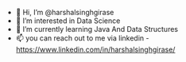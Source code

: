 - 👋 Hi, I’m @harshalsinghgirase
- 👀 I’m interested in Data Science
- 🌱 I’m currently learning Java And Data Structures
- 📫 you can reach out to me via linkedin - https://www.linkedin.com/in/harshalsinghgirase/

<!---
harshalsinghgirase/harshalsinghgirase is a ✨ special ✨ repository because its `README.md` (this file) appears on your GitHub profile.
You can click the Preview link to take a look at your changes.
--->
